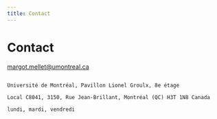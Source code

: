 ```yaml
--- 
title: Contact
---
```


# Contact

<a href="mailto:margot.mellet@umontreal.ca">margot.mellet@umontreal.ca</a>
                                                                                        
                                                                                              Université de Montréal, Pavillon Lionel Groulx, 8e étage
                                                                                              Local C8041, 3150, Rue Jean-Brillant, Montréal (QC) H3T 1N8 Canada
                                                                                              lundi, mardi, vendredi